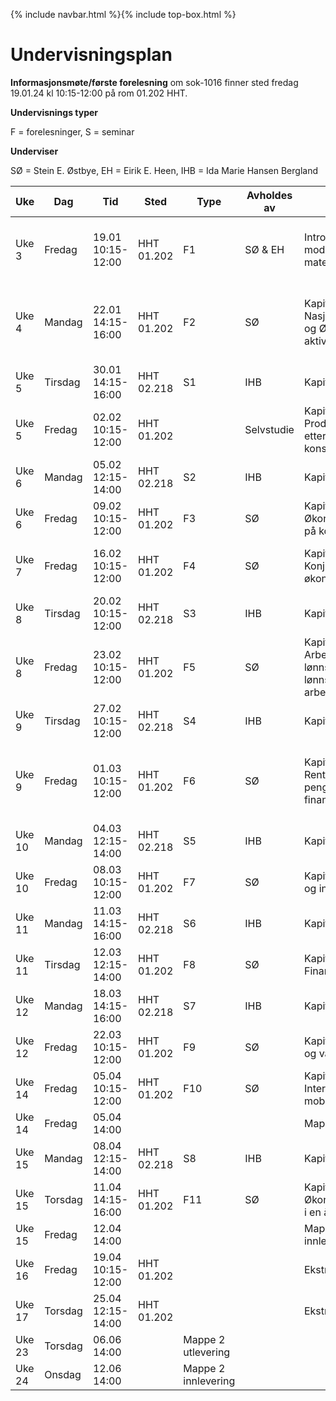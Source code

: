 {% include navbar.html %}{% include top-box.html %}
# Undervisningsplan

**Informasjonsmøte/første forelesning** om sok-1016 finner sted fredag 19.01.24 kl 10:15-12:00 på rom 01.202 HHT.    

**Undervisnings typer**

F = forelesninger, S = seminar

**Underviser**

SØ = Stein E. Østbye, EH = Eirik E. Heen, IHB = Ida Marie Hansen Bergland


| Uke | Dag | Tid | Sted | Type | Avholdes av| Tema | Video | Ressurser |
|-----------|---|--------|--------|------------|----------|----------|------|-------|
| Uke 3  | Fredag |19.01 10:15-12:00 | HHT 01.202 | F1 | SØ & EH | Introduksjon, modeller og matematikk |  | [Matte hefte](hefte.pdf), [Slides](Sok_1016_Forelesning_1.pptx), [Old school](OldSchool.pdf) |
| Uke 4  | Mandag |22.01 14:15-16:00 | HHT 01.202 | F2 | SØ  |Kapittel 2 & 19: Nasjonalregnskapet og Økonomisk aktivitet på lang sikt | [Kap 1](https://vimeo.com/501610409/eea0f3307d){:target="blank"}   [Kap 2 del1](https://vimeo.com/501613904/81d7c4e525){:target="blank"}  [Kap 2 del2](https://vimeo.com/504638984/efa8a23ab1){:target="blank"} | |
| Uke 5  | Tirsdag|30.01 14:15-16:00 | HHT 02.218 | S1 | IHB | Kapittel 2 || 
| Uke 5  | Fredag |02.02 10:15-12:00 | HHT 01.202 |  | Selvstudie |Kapittel 3 og 4: Produksjon, tilbud, etterspørsel og konsum |  [Kap 3](https://vimeo.com/506599392/df28453a9f){:target="blank"} [Kap 4](https://vimeo.com/506890802/860c32c661){:target="blank"}| |
| Uke 6  | Mandag |05.02 12:15-14:00 | HHT 02.218 | S2 | IHB | Kapittel 3 & 4 || 
| Uke 6  | Fredag |09.02 10:15-12:00 | HHT 01.202 | F3 | SØ  |Kapittel 5: Økonomisk aktivitet på kort sikt |  [Kap 5](https://www.youtube.com/watch?v=M52pOMBhG3Y&ab_channel=ThomasGressnes){:target="blank"} | |
| Uke 7  | Fredag |16.02 10:15-12:00 | HHT 01.202 | F4 | SØ  |Kapittel 6: Konjunkturer og økonomisk aktivitet |  [Kap 6 del 1](https://www.youtube.com/watch?v=D-sqDgVsTz4&ab_channel=ThomasGressnes){:target="blank"} [Kap 6 del 2](https://www.youtube.com/watch?v=YqR3Heuc-4g&ab_channel=ThomasGressnes){:target="blank"} | |
| Uke 8  | Tirsdag|20.02 10:15-12:00 | HHT 02.218 | S3 | IHB | Kapittel 5 & 6 || 
| Uke 8  | Fredag |23.02 10:15-12:00 | HHT 01.202 | F5 | SØ  |Kapittel 7 og 8: Arbeidsmarked, lønnsdannelse, lønnsvekst og arbeidsledighet |  [Kap 7](https://www.youtube.com/watch?v=CcYR4bmBnw8&ab_channel=ThomasGressnes){:target="blank"} [Kap 8](https://www.youtube.com/watch?v=mSpzll5Vo14&ab_channel=ThomasGressnes){:target="blank"} | |
| Uke 9  | Tirsdag|27.02 10:15-12:00 | HHT 02.218 | S4 | IHB | Kapittel 7 & 8 || 
| Uke 9  | Fredag |01.03 10:15-12:00 | HHT 01.202 | F6 | SØ  |Kapittel 9 & 10: Rente, pengepolitikk, og finanskriser |  [Video del1](https://www.youtube.com/watch?v=DeEmBjPoyvA&t=1083s&ab_channel=ThomasGressnes){:target="blank"} [Video del2](https://www.youtube.com/watch?v=WtHeoBtZdII&list=PLBUCAkNzSCdAKBWxZgSz3Rw_Kv9gk6MqC&index=18&t=378s&ab_channel=ThomasGressnes){:target="blank"}  [Video del3](https://www.youtube.com/watch?v=QAe5s51A1b0&list=PLBUCAkNzSCdAKBWxZgSz3Rw_Kv9gk6MqC&index=20&ab_channel=ThomasGressnes){:target="blank"} | |
| Uke 10 | Mandag |04.03 12:15-14:00 | HHT 02.218 | S5 | IHB | Kapittel 9 || 
| Uke 10 | Fredag |08.03 10:15-12:00 | HHT 01.202 | F7 | SØ  |Kapittel 11: Penger og inflasjon |   | |
| Uke 11 | Mandag |11.03 14:15-16:00 | HHT 02.218 | S6 | IHB | Kapittel 10 & 11 || 
| Uke 11 | Tirsdag|12.03 12:15-14:00 | HHT 01.202 | F8 | SØ  |Kapittel 12: Finanspolitikk |  [Video](https://www.youtube.com/watch?v=caxVOnL8OnQ&list=PLBUCAkNzSCdAKBWxZgSz3Rw_Kv9gk6MqC&index=21&ab_channel=ThomasGressnes){:target="blank"} | |
| Uke 12 | Mandag |18.03 14:15-16:00 | HHT 02.218 | S7 | IHB | Kapittel 12 || 
| Uke 12 | Fredag |22.03 10:15-12:00 | HHT 01.202 | F9 | SØ  |Kapittel 14: Valuta og valutamarked |   | |
| Uke 14 | Fredag |05.04 10:15-12:00 | HHT 01.202 | F10| SØ  |Kapittel 15: Internasjonal mobilitet |   | |
| Uke 14 | Fredag |05.04 14:00 |  | |  |Mappe 1 utlevering |   | |
| Uke 15 | Mandag |08.04 12:15-14:00 | HHT 02.218 | S8 | IHB | Kapittel 14 & 15 || 
| Uke 15 | Torsdag|11.04 14:15-16:00 | HHT 01.202 | F11| SØ  | Kapittel 16: Økonomisk aktivitet i en åpen økonomi |   | |
| Uke 15 | Fredag |12.04 14:00 |  | |   | Mappe 1 innlevering |   | |
| Uke 16 | Fredag |19.04 10:15-12:00 | HHT 01.202  |  |  | Ekstra |   | |
| Uke 17 | Torsdag|25.04 12:15-14:00 | HHT 01.202 |  |  | Ekstra |   | |
| Uke 23 | Torsdag|06.06 14:00 | |   Mappe 2 utlevering |
| Uke 24 | Onsdag |12.06 14:00 | |   Mappe 2 innlevering |


